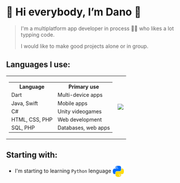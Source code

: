 # :space_invader:	Hi everybody, I’m Dano :space_invader:	
>I'm a multiplatform app developer in process 👨‍🎓 who likes a lot typping code.
>
>I would like to make good projects alone or in group.

## Languages I use:

<div align="center">
  <table>
    <tr>
      <td>
        <!-- Lenguajes I know -->
        <table>
          <tr><th>Language</th><th>Primary use</th></tr>
          <tr><td>Dart</td></td><td>Multi-device apps</td></tr>
          <tr><td>Java, Swift</td><td>Mobile apps</td></tr>
          <tr><td>C#</td><td>Unity videogames</td></tr>
          <tr><td>HTML, CSS, PHP</td><td>Web development</td></tr>
          <tr><td>SQL, PHP</td><td>Databases, web apps</td></tr>
        </table>     
      </td>
      <td>
        <!-- Most used chart -->
        <div>
          <a href="https://github.com/LeoDanoGG">
          <img  src="https://github-readme-stats.vercel.app/api/top-langs/?username=LeoDanoGG&layout=donut&langs_count=5&theme=dark"/>
        </div>
      </td>
    </tr>
  </table>
</div>

## Starting with:
- I'm starting to learning `Python` lenguage <img width="30px" src="pythonColor.png" align="center">

